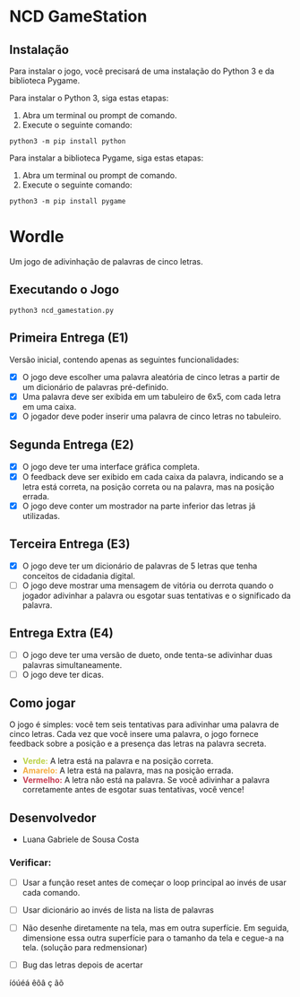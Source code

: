 # NCD GameStation

## Instalação

Para instalar o jogo, você precisará de uma instalação do Python 3 e da biblioteca Pygame.

Para instalar o Python 3, siga estas etapas:

1. Abra um terminal ou prompt de comando.
2. Execute o seguinte comando:

```python3 -m pip install python```


Para instalar a biblioteca Pygame, siga estas etapas:

1. Abra um terminal ou prompt de comando.
2. Execute o seguinte comando:

```python3 -m pip install pygame```

# Wordle
Um jogo de adivinhação de palavras de cinco letras.

## Executando o Jogo
```python3 ncd_gamestation.py```

## Primeira Entrega (E1)
Versão inicial, contendo apenas as seguintes funcionalidades:
-[x] O jogo deve escolher uma palavra aleatória de cinco letras a partir de um dicionário de palavras pré-definido.
-[x] Uma palavra deve ser exibida em um tabuleiro de 6x5, com cada letra em uma caixa.
-[x] O jogador deve poder inserir uma palavra de cinco letras no tabuleiro.

## Segunda Entrega (E2)
-[x] O jogo deve ter uma interface gráfica completa.
-[x] O feedback deve ser exibido em cada caixa da palavra, indicando se a letra está correta, na posição correta ou na palavra, mas na posição errada.
-[x] O jogo deve conter um mostrador na parte inferior das letras já utilizadas.

## Terceira Entrega (E3)
-[x] O jogo deve ter um dicionário de palavras de 5 letras que tenha conceitos de cidadania digital.
-[ ] O jogo deve mostrar uma mensagem de vitória ou derrota quando o jogador adivinhar a palavra ou esgotar suas tentativas e o significado da palavra.

## Entrega Extra (E4)
-[ ] O jogo deve ter uma versão de dueto, onde tenta-se adivinhar duas palavras simultaneamente.
-[ ] O jogo deve ter dicas.

## Como jogar
O jogo é simples: você tem seis tentativas para adivinhar uma palavra de cinco letras. Cada vez que você insere uma palavra, o jogo fornece feedback sobre a posição e a presença das letras na palavra secreta.

- <b style="color: #bcd246">Verde:</b> A letra está na palavra e na posição correta.
- <b style="color: #f4ad42">Amarelo:</b> A letra está na palavra, mas na posição errada.
- <b style="color: #c73d52">Vermelho:</b> A letra não está na palavra.
Se você adivinhar a palavra corretamente antes de esgotar suas tentativas, você vence!

## Desenvolvedor
- Luana Gabriele de Sousa Costa

### Verificar:
- [ ] Usar a função reset antes de começar o loop principal ao invés de usar cada comando.
- [ ] Usar dicionário ao invés de lista na lista de palavras
- [ ] Não desenhe diretamente na tela, mas em outra superfície. Em seguida, dimensione essa outra superfície para o tamanho da tela e cegue-a na tela. (solução para redmensionar)
- [ ] Bug das letras depois de acertar



íóúéá
êôâ
ç
ãõ